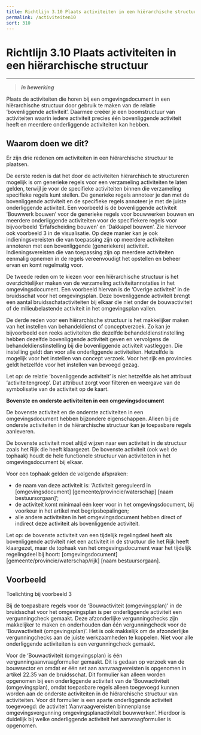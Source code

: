 ```yaml
---
title: Richtlijn 3.10 Plaats activiteiten in een hiërarchische structuur 
permalink: /activiteiten10
sort: 310
---
```


# Richtlijn 3.10 Plaats activiteiten in een hiërarchische structuur
----------------

> _**in bewerking**_

Plaats de activiteiten die horen bij een omgevingsdocument in een hiërarchische structuur door gebruik te maken van de relatie ‘bovenliggende activiteit’. Daarmee creëer je een boomstructuur van activiteiten waarin iedere activiteit precies één bovenliggende activiteit heeft en meerdere onderliggende activiteiten kan hebben.  

## Waarom doen we dit?

Er zijn drie redenen om activiteiten in een hiërarchische structuur te plaatsen. 

De eerste reden is dat het door de activiteiten hiërarchisch te structureren mogelijk is om generieke regels voor een verzameling activiteiten te laten gelden, terwijl je voor de specifieke activiteiten binnen die verzameling specifieke regels kunt stellen. De generieke regels annoteer je dan met de bovenliggende activiteit en de specifieke regels annoteer je met de juiste onderliggende activiteit. Een voorbeeld is de bovenliggende activiteit ‘Bouwwerk bouwen’ voor de generieke regels voor bouwwerken bouwen en meerdere onderliggende activiteiten voor de specifiekere regels voor bijvoorbeeld ‘Erfafscheiding bouwen’ en ‘Dakkapel bouwen’.  Zie hiervoor ook voorbeeld 3 in de visualisatie. Op deze manier kan je ook indieningsvereisten die van toepassing zijn op meerdere activiteiten annoteren met een bovenliggende (generiekere) activiteit. Indieningsvereisten die van toepassing zijn op meerdere activiteiten eenmalig opnemen in de regels vereenvoudigt het opstellen en beheer ervan en komt regelmatig voor. 

De tweede reden om te kiezen voor een hiërarchische structuur is het overzichtelijker maken van de verzameling activiteitannotaties in het omgevingsdocument. Een voorbeeld hiervan is de ‘Overige activiteit’ in de bruidsschat voor het omgevingsplan. Deze bovenliggende activiteit brengt een aantal bruidsschatactiviteiten bij elkaar die niet onder de bouwactiviteit of de milieubelastende activiteit in het omgevingsplan vallen.  

De derde reden voor een hiërarchische structuur is het makkelijker maken van het instellen van behandeldienst of conceptverzoek. Zo kan je bijvoorbeeld een reeks activiteiten die dezelfde behandeldienstinstelling hebben dezelfde bovenliggende activiteit geven en vervolgens de behandeldienstinstelling bij die bovenliggende activiteit vastleggen. Die instelling geldt dan voor alle onderliggende activiteiten. Hetzelfde is mogelijk voor het instellen van concept verzoek. Voor het rijk en provincies geldt hetzelfde voor het instellen van bevoegd gezag.  

Let op: de relatie ‘bovenliggende activiteit’ is niet hetzelfde als het attribuut ‘activiteitengroep’. Dat attribuut zorgt voor filteren en weergave van de symbolisatie van de activiteit op de kaart. 

**Bovenste en onderste activiteiten in een omgevingsdocument** 

De bovenste activiteit en de onderste activiteiten in een omgevingsdocument hebben bijzondere eigenschappen. Alleen bij de onderste activiteiten in de hiërarchische structuur kan je toepasbare regels aanleveren. 

De bovenste activiteit moet altijd wijzen naar een activiteit in de structuur zoals het Rijk die heeft klaargezet. De bovenste activiteit (ook wel: de tophaak) houdt de hele functionele structuur van activiteiten in het omgevingsdocument bij elkaar.  

Voor een tophaak gelden de volgende afspraken: 

- de naam van deze activiteit is: ‘Activiteit gereguleerd in [omgevingsdocument] [gemeente/provincie/waterschap] [naam bestuursorgaan]’; 
- de activiteit komt minimaal één keer voor in het omgevingsdocument, bij voorkeur in het artikel met begripsbepalingen; 
- alle andere activiteiten in het omgevingsdocument hebben direct of indirect deze activiteit als bovenliggende activiteit.  

Let op: de bovenste activiteit van een tijdelijk regelingdeel heeft als bovenliggende activiteit niet een activiteit in de structuur die het Rijk heeft klaargezet, maar de tophaak van het omgevingsdocument waar het tijdelijk regelingdeel bij hoort: [omgevingsdocument] [gemeente/provincie/waterschap/rijk] [naam bestuursorgaan]. 

**Voorbeeld**
----------------

Toelichting bij voorbeeld 3 

Bij de toepasbare regels voor de ‘Bouwactiviteit (omgevingsplan)' in de bruidsschat voor het omgevingsplan is per onderliggende activiteit een vergunningcheck gemaakt. Deze afzonderlijke vergunningchecks zijn makkelijker te maken en onderhouden dan één vergunningcheck voor de ‘Bouwactiviteit (omgevingsplan)’. Het is ook makkelijk om de afzonderlijke vergunningchecks aan de juiste werkzaamheden te koppelen. Niet voor alle onderliggende activiteiten is een vergunningcheck gemaakt.  

Voor de ‘Bouwactiviteit (omgevingsplan) is één vergunningaanvraagformulier gemaakt. Dit is gedaan op verzoek van de bouwsector en omdat er één set aan aanvraagvereisten is opgenomen in artikel 22.35 van de bruidsschat. Dit formulier kan alleen worden opgenomen bij een onderliggende activiteit van de ‘Bouwactiviteit (omgevingsplan), omdat toepasbare regels alleen toegevoegd kunnen worden aan de onderste activiteiten in de hiërarchische structuur van activiteiten. Voor dit formulier is een aparte onderliggende activiteit toegevoegd: de activiteit ‘Aanvraagvereisten binnenplanse omgevingsvergunning omgevingsplanactiviteit bouwwerken’. Hierdoor is duidelijk bij welke onderliggende activiteit het aanvraagformulier is opgenomen. 
